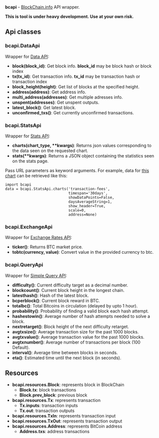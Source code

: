 **bcapi** - [BlockChain.info](http://blockchain.info/) API wrapper.

**This is tool is under heavy development. Use at your own risk.**

## Api classes

### bcapi.DataApi

Wrapper for [Data API](https://blockchain.info/api/blockchain_api):

  * **block(block_id)**: Get block info. __block_id__ may be block hash or block index
  * **tx(tx_id)**: Get transaction info. __tx_id__ may be transaction hash or transaction index
  * **block_height(height)**: Get list of blocks at the specified height.
  * **address(address)**: Get address info.
  * **multi_address(addresses)**: Get multiple adresses info.
  * **unspent(addresses)**: Get unspent outputs.
  * **latest_block()**: Get latest block.
  * **unconfirmed_txs()**: Get currently unconfirmed transactions.


### bcapi.StatsApi

Wrapper for [Stats API](https://blockchain.info/api/charts_api):

  * __charts(chart_type, **kwargs)__: Returns json values corresponding to the data seen on the requested chart.
  * __stats(**kwargs)__: Returns a JSON object containing the statistics seen on the stats page.

Pass URL parameters as keyword arguments. For example, data for [this chart](https://blockchain.info/charts/transaction-fees?timespan=30days&showDataPoints=false&daysAverageString=1&show_header=true&scale=0&address=) can be retrieved like this:

    import bcapi
	data = bcapi.StatsApi.charts('transaction-fees',
	                             timespan='30days',
				                 showDataPoints=False,
						         daysAverageString=1,
								 show_header=True,
								 scale=0,
								 address=None)


### bcapi.ExchangeApi

Wrapper for [Exchange Rates API](https://blockchain.info/api/exchange_rates_api):

  * **ticker()**: Returns BTC market price.
  * **tobtc(currency, value)**: Convert value in the provided currency to btc.


### bcapi.QueryApi

Wrapper for [Simple Query API](https://blockchain.info/q):

  * **difficulty()**: Current difficulty target as a decimal number.
  * **blockcount()**: Current block height in the longest chain.
  * **latesthash()**: Hash of the latest block.
  * **bcperblock()**: Current block reward in BTC.
  * **totalbc()**: Total Bitcoins in circulation (delayed by upto 1 hour).
  * **probability()**: Probability of finding a valid block each hash attempt.
  * **hashestowin()**: Average number of hash attempts needed to solve a block.
  * **nextretarget()**: Block height of the next difficulty retarget.
  * **avgtxsize()**: Average transaction size for the past 1000 blocks.
  * **avgtxvalue()**: Average transaction value for the past 1000 blocks.
  * **avgtxnumber()**: Average number of transactions per block (100 Default).
  * **interval()**: Average time between blocks in seconds.
  * **eta()**: Estimated time until the next block (in seconds).


## Resources

  * **bcapi.resources.Block**: represents block in BlockChain
    * **Block.tx**: block transactions
	* **Block.prev_block**: previous block
  * **bcapi.resources.Tx**: represents transaction
    * **Tx.inputs**: transaction inputs
	* **Tx.out**: transaction outputs
  * **bcapi.resources.TxIn**: represents transaction input
  * **bcapi.resources.TxOut**: represents transaction output
  * **bcapi.resources.Address**: represents BitCoin address
    * **Address.txs**: address transactions
